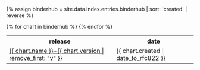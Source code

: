<html>
<body>

{% assign binderhub = site.data.index.entries.binderhub | sort: 'created' | reverse %}


<table>
  <tr>
    <th>release</th>
    <th>date</th>
  </tr>
  {% for chart in binderhub %}
    <tr>
      <td>
        <a href="{{ chart.urls[0] }}">
          {{ chart.name }}-{{ chart.version | remove_first: "v" }}
        </a>
      </td>
      <td>
        <span class='date'>{{ chart.created | date_to_rfc822 }}</span>
      </td>
    </tr>
  {% endfor %}
</table>


</body>
</html>
